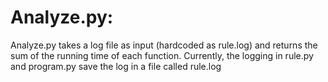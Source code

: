 # Analyze.py:
Analyze.py takes a log file as input (hardcoded as rule.log) and returns the sum of the running time of each function. Currently, the logging in rule.py and program.py save the log in a file called rule.log